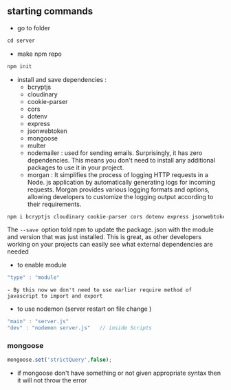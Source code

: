 ## starting commands
- go to folder 
```javascript
cd server 
```
- make npm repo
```javascript
npm init
```
- install and save dependencies : 
  - bcryptjs 
  - cloudinary 
  - cookie-parser 
  - cors 
  - dotenv 
  - express 
  - jsonwebtoken 
  - mongoose 
  - multer 
  - nodemailer : used for sending emails. Surprisingly, it has zero dependencies. This means you don't need to install any additional packages to use it in your project.
  - morgan : It simplifies the process of logging HTTP requests in a Node. js application by automatically generating logs for incoming requests. Morgan provides various logging formats and options, allowing developers to customize the logging output according to their requirements.
```javascript
npm i bcryptjs cloudinary cookie-parser cors dotenv express jsonwebtoken mongoose multer nodemailer --save
```
The `--save `option told npm to update the package. json with the module and version that was just installed. This is great, as other developers working on your projects can easily see what external dependencies are needed

- to enable module 
```javascript
"type" : "module"
```
    - By this now we don't need to use earlier require method of javascript to import and export

- to use nodemon (server restart on file change )
```javascript
"main" : "server.js"
"dev" : "nodemon server.js"   // inside Scripts 
```
### mongoose
```javascript
mongoose.set('strictQuery',false);
```
- if mongoose don't have something or not given appropriate syntax then it will not throw the error 


